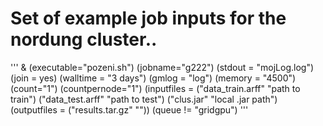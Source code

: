 # Set of example job inputs for the nordung cluster..

'''
&
(executable="pozeni.sh")
(jobname="g222")
(stdout = "mojLog.log")
(join = yes)
(walltime = "3 days")
(gmlog = "log")
(memory = "4500")
(count="1")
(countpernode="1")
(inputfiles = ("data_train.arff" "path to train")
              ("data_test.arff" "path to test")
              ("clus.jar" "local .jar path")
(outputfiles = ("results.tar.gz" ""))
(queue != "gridgpu")
'''

